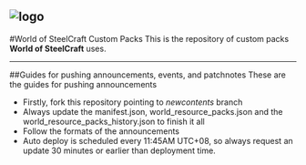 ![logo](https://files.worldofsteelcraft.tk/web/logo.png)
---
#World of SteelCraft Custom Packs
This is the repository of custom packs **World of SteelCraft** uses.

---
##Guides for pushing announcements, events, and patchnotes
These are the guides for pushing announcements
- Firstly, fork this repository pointing to *newcontents* branch
- Always update the manifest.json, world_resource_packs.json and the world_resource_packs_history.json to finish it all
- Follow the formats of the announcements
- Auto deploy is scheduled every 11:45AM UTC+08, so always request an update 30 minutes or earlier than deployment time.

